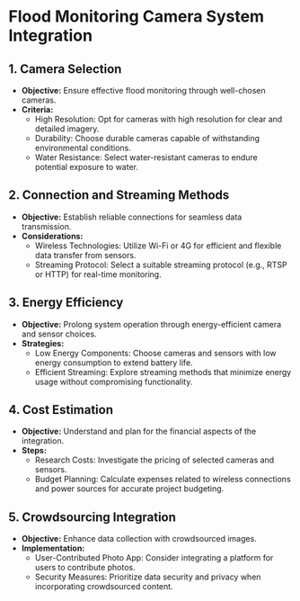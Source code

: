 # Flood Monitoring Camera System Integration

## 1. Camera Selection
   - **Objective:** Ensure effective flood monitoring through well-chosen cameras.
   - **Criteria:**
     - High Resolution: Opt for cameras with high resolution for clear and detailed imagery.
     - Durability: Choose durable cameras capable of withstanding environmental conditions.
     - Water Resistance: Select water-resistant cameras to endure potential exposure to water.

## 2. Connection and Streaming Methods
   - **Objective:** Establish reliable connections for seamless data transmission.
   - **Considerations:**
     - Wireless Technologies: Utilize Wi-Fi or 4G for efficient and flexible data transfer from sensors.
     - Streaming Protocol: Select a suitable streaming protocol (e.g., RTSP or HTTP) for real-time monitoring.

## 3. Energy Efficiency
   - **Objective:** Prolong system operation through energy-efficient camera and sensor choices.
   - **Strategies:**
     - Low Energy Components: Choose cameras and sensors with low energy consumption to extend battery life.
     - Efficient Streaming: Explore streaming methods that minimize energy usage without compromising functionality.

## 4. Cost Estimation
   - **Objective:** Understand and plan for the financial aspects of the integration.
   - **Steps:**
     - Research Costs: Investigate the pricing of selected cameras and sensors.
     - Budget Planning: Calculate expenses related to wireless connections and power sources for accurate project budgeting.

## 5. Crowdsourcing Integration
   - **Objective:** Enhance data collection with crowdsourced images.
   - **Implementation:**
     - User-Contributed Photo App: Consider integrating a platform for users to contribute photos.
     - Security Measures: Prioritize data security and privacy when incorporating crowdsourced content.

